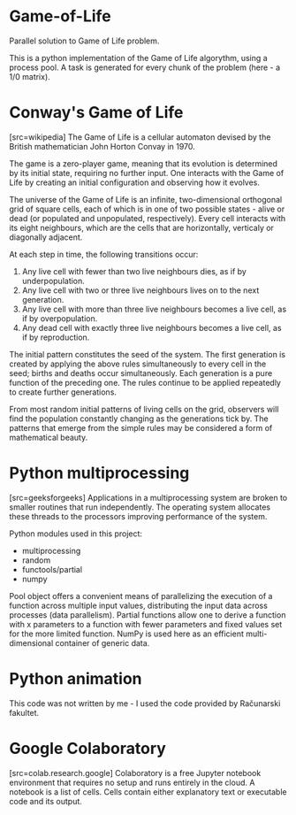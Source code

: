 # Game-of-Life
Parallel solution to Game of Life problem.

This is a python implementation of the Game of Life algorythm, using a process pool. A task is generated for every chunk of the problem (here - a 1/0 matrix). 

# Conway's Game of Life
[src=wikipedia]
The Game of Life is a cellular automaton devised by the British mathematician John Horton Convay in 1970.

The game is a zero-player game, meaning that its evolution is determined by its initial state, requiring no further input. One interacts with the Game of Life by creating an initial configuration and observing how it evolves.

The universe of the Game of Life is an infinite, two-dimensional orthogonal grid of square cells, each of which is in one of two possible states - alive or dead (or populated and unpopulated, respectively).
Every cell interacts with its eight neighbours, which are the cells that are horizontally, verticaly or diagonally adjacent.

At each step in time, the following transitions occur:
1.  Any live cell with fewer than two live neighbours dies, as if by underpopulation.
2.  Any live cell with two or three live neighbours lives on to the next generation.
3.  Any live cell with more than three live neighbours becomes a live cell, as if by overpopulation.
4.  Any dead cell with exactly three live neighbours becomes a live cell, as if by reproduction.

The initial pattern constitutes the seed of the system. The first generation is created by applying the above rules simultaneously to every cell in the seed; births and deaths occur simultaneously. Each generation is a pure function of the preceding one. The rules continue to be applied repeatedly to create further generations.

From most random initial patterns of living cells on the grid, observers will find the population constantly changing as the generations tick by. The patterns that emerge from the simple rules may be considered a form of mathematical beauty.


# Python multiprocessing

[src=geeksforgeeks]
Applications in a multiprocessing system are broken to smaller routines that run independently. The operating system allocates these threads to the processors improving performance of the system.

Python modules used in this project:
* multiprocessing
* random
* functools/partial
* numpy

Pool object offers a convenient means of parallelizing the execution of a function across multiple input values, distributing the input data across processes (data parallelism).
Partial functions allow one to derive a function with x parameters to a function with fewer parameters and fixed values set for the more limited function.
NumPy is used here as an efficient multi-dimensional container of generic data.

# Python animation

This code was not written by me - I used the code provided by Računarski fakultet.

# Google Colaboratory

[src=colab.research.google]
Colaboratory is a free Jupyter notebook environment that requires no setup and runs entirely in the cloud.
A notebook is a list of cells. Cells contain either explanatory text or executable code and its output.
